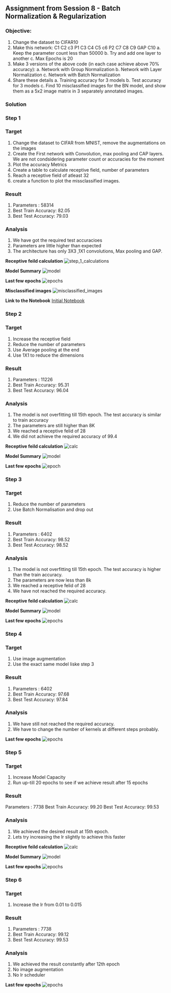 ## Assignment from Session 8 - Batch Normalization & Regularization

### Objective: 
1. Change the dataset to CIFAR10
2. Make this network: C1 C2 c3 P1 C3 C4 C5 c6 P2 C7 C8 C9 GAP C10
   a. Keep the parameter count less than 50000
   b. Try and add one layer to another
   c. Max Epochs is 20
3. Make 3 versions of the above code (in each case achieve above 70% accuracy):
   a. Network with Group Normalization
   b. Network with Layer Normalization
   c. Network with Batch Normalization
4. Share these details
   a. Training accuracy for 3 models
   b. Test accuracy for 3 models
   c. Find 10 misclassified images for the BN model, and show them as a 5x2 image matrix in 3 separately annotated images. 

### Solution
### Step 1
### Target
1. Change the dataset to CIFAR from MNIST, remove the augmentations on the images
2. Create the First network with Convolution, max pooling and CAP layers. We are not condsidering parameter count or accuracies for the moment
3. Plot the accuracy Metrics 
4. Create a table to calculate receptive field, number of parameters
6. Reach a receptive field of atleast 32
7. create a function to plot the missclassified images.

### Result
1. Parameters : 58314
2. Best Train Accuracy: 82.05
3. Best Test Accuracy: 79.03

### Analysis
1. We have got the required test accuracioes
2. Parameters are little higher than expected
3. The architecture has only 3X3 ,1X1 convolutions, Max pooling and GAP.

**Receptive feild calculation**
![step_1_calculations](https://github.com/prarthananbhat/ERA/blob/master/Session_8/misc/Step%201/Step%201%20Receptive%20Feild%20Caluculation.png)

**Model Summary**
![model](https://github.com/prarthananbhat/ERA/blob/master/Session_8/misc/Step%201/Step%201%20Model.png)

**Last few epochs**
![epochs](https://github.com/prarthananbhat/ERA/blob/master/Session_8/misc/Step%201/Step%201%20epochs.png)

**Misclassified images**
![misclassified_images](https://github.com/prarthananbhat/ERA/blob/master/Session_8/misc/Step%201/misclassified_images.png)

**Link to the Notebook**
[Initial Notebook](https://github.com/prarthananbhat/ERA/blob/master/Session_8/S8%20-%20Batch%20Normalization%20.ipynb)


### Step 2
### Target
1. Increase the receptive field
2. Reduce the number of parameters
3. Use Average pooling at the end
4. Use 1X1 to reduce the dimensions


### Result
1. Parameters : 11226
2. Best Train Accuracy: 95.31
3. Best Test Accuracy: 96.04

### Analysis
1. The model is not overfitting till 15th epoch. The test accuracy is similar to train accuracy
2. The parameters are still higher than 8K
3. We reached a receptive felid of 28
4. We did not achieve the required accuracy of 99.4

**Receptive feild calculation**
![calc](https://github.com/prarthananbhat/ERA/blob/master/Session_7/misc/step_2/step_2_calculations.png)

**Model Summary**
![model](https://github.com/prarthananbhat/ERA/blob/master/Session_7/misc/step_2/step_2_model.png)

**Last few epochs**
![epoch](https://github.com/prarthananbhat/ERA/blob/master/Session_7/misc/step_2/step_2_epochs.png)


### Step 3
### Target
1. Reduce the number of parameters
2. Use Batch Normalisation and drop out

### Result
1. Parameters : 6402
2. Best Train Accuracy: 98.52
3. Best Test Accuracy: 98.52

### Analysis
1. The model is not overfitting till 15th epoch. The test accuracy is higher than the train accuracy.
2. The parameters are now less than 8k
3. We reached a receptive felid of 28
4. We have not reached the required accuracy.

**Receptive feild calculation**
![calc](https://github.com/prarthananbhat/ERA/blob/master/Session_7/misc/step_3/step_3_calculations.png)

**Model Summary**
![model](https://github.com/prarthananbhat/ERA/blob/master/Session_7/misc/step_3/step_3_model.png)

**Last few epochs**
![epochs](https://github.com/prarthananbhat/ERA/blob/master/Session_7/misc/step_3/step_3_epochs.png)


### Step 4
### Target
1. Use image augmentation
2. Use the exact same model liske step 3

### Result
1. Parameters : 6402
2. Best Train Accuracy: 97.68
3. Best Test Accuracy: 97.84

### Analysis
1. We have still not reached the required accuracy.
2. We have to change the number of kernels at different steps probably.

**Last few epochs**
![epochs](https://github.com/prarthananbhat/ERA/blob/master/Session_7/misc/step%204/step_4_epochs.png)


### Step 5
### Target
1. Increase Model Capacity
2. Run up-till 20 epochs to see if we achieve result after 15 epochs

### Result
Parameters : 7738
Best Train Accuracy: 99.20
Best Test Accuracy: 99.53

### Analysis
1. We achieved the desired result at 15th epoch.
2. Lets try increasing the lr slightly to achieve this faster

**Receptive feild calculation**
![calc](https://github.com/prarthananbhat/ERA/blob/master/Session_7/misc/step_5/step_5_calculations.png)

**Model Summary**
![model](https://github.com/prarthananbhat/ERA/blob/master/Session_7/misc/step_5/step_5_model.png)

**Last few epochs**
![epochs](https://github.com/prarthananbhat/ERA/blob/master/Session_7/misc/step_5/step_5_epochs.png)

### Step 6
### Target
1. Increase the lr from 0.01 to 0.015

### Result
1. Parameters : 7738
2. Best Train Accuracy: 99.12
3. Best Test Accuracy: 99.53
   
### Analysis
1. We achieved the result constantly after 12th epoch
2. No image augmentation
3. No lr scheduler

**Last few epochs**
![epochs](https://github.com/prarthananbhat/ERA/blob/master/Session_7/misc/Screenshot%202023-06-15%20at%2011.37.22%20PM.png)

